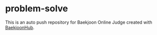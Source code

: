 # problem-solve
This is an auto push repository for Baekjoon Online Judge created with [BaekjoonHub](https://github.com/BaekjoonHub/BaekjoonHub).
